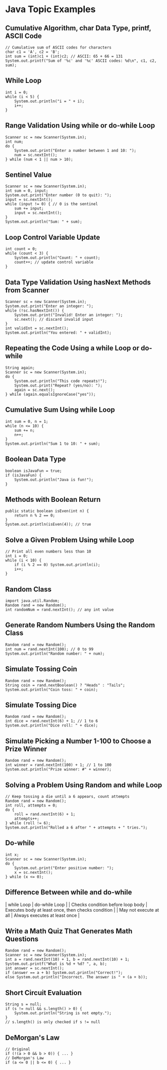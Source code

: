 
# Java Topic Examples

## Cumulative Algorithm, char Data Type, printf, ASCII Code
```
// Cumulative sum of ASCII codes for characters
char c1 = 'A', c2 = 'B';
int sum = (int)c1 + (int)c2; // ASCII: 65 + 66 = 131
System.out.printf("Sum of '%c' and '%c' ASCII codes: %d\n", c1, c2, sum);
```

## While Loop
```
int i = 0;
while (i < 5) {
    System.out.println("i = " + i);
    i++;
}
```

## Range Validation Using while or do-while Loop
```
Scanner sc = new Scanner(System.in);
int num;
do {
    System.out.print("Enter a number between 1 and 10: ");
    num = sc.nextInt();
} while (num < 1 || num > 10);
```
## Sentinel Value
```
Scanner sc = new Scanner(System.in);
int sum = 0, input;
System.out.print("Enter number (0 to quit): ");
input = sc.nextInt();
while (input != 0) { // 0 is the sentinel
    sum += input;
    input = sc.nextInt();
}
System.out.println("Sum: " + sum);
```
## Loop Control Variable Update
```
int count = 0;
while (count < 3) {
    System.out.println("Count: " + count);
    count++; // update control variable
}
```
## Data Type Validation Using hasNext Methods from Scanner

```
Scanner sc = new Scanner(System.in);
System.out.print("Enter an integer: ");
while (!sc.hasNextInt()) {
    System.out.print("Invalid! Enter an integer: ");
    sc.next(); // discard invalid input
}
int validInt = sc.nextInt();
System.out.println("You entered: " + validInt);
```
## Repeating the Code Using a while Loop or do-while
```
String again;
Scanner sc = new Scanner(System.in);
do {
    System.out.println("This code repeats!");
    System.out.print("Repeat? (yes/no): ");
    again = sc.next();
} while (again.equalsIgnoreCase("yes"));
```
## Cumulative Sum Using while Loop

```
int sum = 0, n = 1;
while (n <= 10) {
    sum += n;
    n++;
}
System.out.println("Sum 1 to 10: " + sum);
```
## Boolean Data Type
```
boolean isJavaFun = true;
if (isJavaFun) {
    System.out.println("Java is fun!");
}

```
## Methods with Boolean Return

```
public static boolean isEven(int n) {
    return n % 2 == 0;
}
System.out.println(isEven(4)); // true
```

## Solve a Given Problem Using while Loop
```
// Print all even numbers less than 10
int i = 0;
while (i < 10) {
    if (i % 2 == 0) System.out.println(i);
    i++;
}
```
## Random Class

```
import java.util.Random;
Random rand = new Random();
int randomNum = rand.nextInt(); // any int value
```
## Generate Random Numbers Using the Random Class
```
Random rand = new Random();
int num = rand.nextInt(100); // 0 to 99
System.out.println("Random number: " + num);
```
## Simulate Tossing Coin
```
Random rand = new Random();
String coin = rand.nextBoolean() ? "Heads" : "Tails";
System.out.println("Coin toss: " + coin);
```
## Simulate Tossing Dice
```
Random rand = new Random();
int dice = rand.nextInt(6) + 1; // 1 to 6
System.out.println("Dice roll: " + dice);
```
## Simulate Picking a Number 1-100 to Choose a Prize Winner

```
Random rand = new Random();
int winner = rand.nextInt(100) + 1; // 1 to 100
System.out.println("Prize winner: #" + winner);
```
## Solving a Problem Using Random and while Loop
```
// Keep tossing a die until a 6 appears, count attempts
Random rand = new Random();
int roll, attempts = 0;
do {
    roll = rand.nextInt(6) + 1;
    attempts++;
} while (roll != 6);
System.out.println("Rolled a 6 after " + attempts + " tries.");
```
## Do-while
```
int x;
Scanner sc = new Scanner(System.in);
do {
    System.out.print("Enter positive number: ");
    x = sc.nextInt();
} while (x <= 0);
```
## Difference Between while and do-while

 | while Loop	| do-while Loop |
 | Checks condition before loop body	| Executes body at least once, then checks condition |
 | May not execute at all	| Always executes at least once |

## Write a Math Quiz That Generates Math Questions
```
Random rand = new Random();
Scanner sc = new Scanner(System.in);
int a = rand.nextInt(10) + 1, b = rand.nextInt(10) + 1;
System.out.printf("What is %d + %d? ", a, b);
int answer = sc.nextInt();
if (answer == a + b) System.out.println("Correct!");
else System.out.println("Incorrect. The answer is " + (a + b));
```
## Short Circuit Evaluation

```
String s = null;
if (s != null && s.length() > 0) {
    System.out.println("String is not empty.");
}
// s.length() is only checked if s != null
```
## DeMorgan's Law
```
// Original
if (!(a > 0 && b > 0)) { ... }
// DeMorgan's Law
if (a <= 0 || b <= 0) { ... }
```

